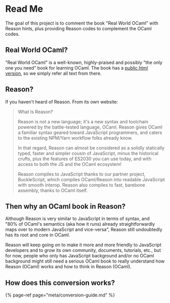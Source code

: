 # Read Me

The goal of this project is to comment the book "Real World OCaml" with Reason hints, plus providing Reason codes to complement the OCaml codes.

## Real World OCaml?

"Real World OCaml" is a well-known, highly-praised and possibly "the only one you need" book for learning OCaml. The book has a [public html version](https://realworldocaml.org/v1/en/html/index.html), so we simply refer all text from there.

## Reason?

If you haven't heard of Reason. From its own website:

> What Is Reason?
>
> Reason is not a new language; it's a new syntax and toolchain powered by the battle-tested language, OCaml. Reason gives OCaml a familiar syntax geared toward JavaScript programmers, and caters to the existing NPM/Yarn workflow folks already know.
>
> In that regard, Reason can almost be considered as a solidly statically typed, faster and simpler cousin of JavaScript, minus the historical crufts, plus the features of ES2030 you can use today, and with access to both the JS and the OCaml ecosystem!
>
> Reason compiles to JavaScript thanks to our partner project, BuckleScript, which compiles OCaml/Reason into readable JavaScript with smooth interop. Reason also compiles to fast, barebone assembly, thanks to OCaml itself.

## Then why an OCaml book in Reason?

Although Reason is very similar to JavaScript in terms of syntax, and  
"80% of OCaml's semantics \(aka how it runs\) already straightforwardly maps over to modern JavaScript and vice-versa", Reason still undoubtedly has its root and core in OCaml.

Reason will keep going on to make it more and more friendly to JavaScript developers and to grow its own community, documents, tutorials, etc., but for now, people who only has JavaScript background and/or no OCaml background might still need a serious OCaml book to really understand how Reason \(OCaml\) works and how to think in Reason \(OCaml\).

## How does this conversion works?

{% page-ref page="meta/conversion-guide.md" %}



